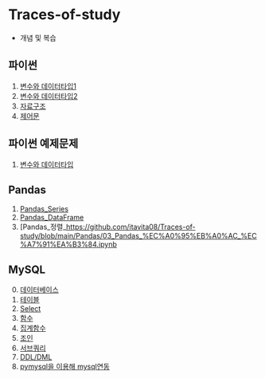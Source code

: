# Traces-of-study   
- 개념 및 복습
## 파이썬
01. [변수와 데이터타입1](https://github.com/itavita08/Traces-of-study/blob/main/01_%EB%B3%80%EC%88%98%EC%99%80%20%EB%8D%B0%EC%9D%B4%ED%84%B0%ED%83%80%EC%9E%85_%EC%A0%95%EB%A6%AC.ipynb) 
2. [변수와 데이터타입2](https://github.com/itavita08/Traces-of-study/blob/main/%ED%8C%8C%EC%9D%B4%EC%8D%AC/01_%EB%B3%80%EC%88%98%EC%99%80%20%EB%8D%B0%EC%9D%B4%ED%84%B0%ED%83%80%EC%9E%85_%EC%A0%95%EB%A6%AC2.ipynb)
3. [자료구조](https://github.com/itavita08/Traces-of-study/blob/main/%ED%8C%8C%EC%9D%B4%EC%8D%AC/02_%EC%9E%90%EB%A3%8C%EA%B5%AC%EC%A1%B0_%EC%A0%95%EB%A6%AC.ipynb)
4. [제어문](https://github.com/itavita08/Traces-of-study/blob/main/%ED%8C%8C%EC%9D%B4%EC%8D%AC/03_%EC%A0%9C%EC%96%B4%EB%AC%B8_%EC%A0%95%EB%A6%AC.ipynb)
## 파이썬 예제문제
1. [변수와 데이터타입](https://github.com/itavita08/Traces-of-study/blob/main/%EC%98%88%EC%A0%9C%EB%AC%B8%EC%A0%9C/01_%EB%B3%80%EC%88%98%EC%99%80%20%EB%8D%B0%EC%9D%B4%ED%84%B0%ED%83%80%EC%9E%85%20%EC%98%88%EC%A0%9C%20%EB%AC%B8%EC%A0%9C.ipynb)
## Pandas
1. [Pandas_Series](https://github.com/itavita08/Traces-of-study/blob/main/Pandas/01_Pandas_Series.ipynb)
2. [Pandas_DataFrame](https://github.com/itavita08/Traces-of-study/blob/main/Pandas/02_Pandas_DataFrame.ipynb)
3. [Pandas_정렬_https://github.com/itavita08/Traces-of-study/blob/main/Pandas/03_Pandas_%EC%A0%95%EB%A0%AC_%EC%A7%91%EA%B3%84.ipynb
## MySQL
0. [데이터베이스](https://github.com/itavita08/Traces-of-study/blob/main/SQL/00_base.md)
1. [테이블](https://github.com/itavita08/Traces-of-study/blob/main/SQL/01_%ED%85%8C%EC%9D%B4%EB%B8%94.md)
2. [Select](https://github.com/itavita08/Traces-of-study/blob/main/SQL/02_SELECT.md)
3. [함수](https://github.com/itavita08/Traces-of-study/blob/main/SQL/03_%ED%95%A8%EC%88%98.md)
4. [집계함수](https://github.com/itavita08/Traces-of-study/blob/main/SQL/04_%EC%A7%91%EA%B3%84%ED%95%A8%EC%88%98.md)
5. [조인](https://github.com/itavita08/Traces-of-study/blob/main/SQL/05_join.md)
6. [서브쿼리](https://github.com/itavita08/Traces-of-study/blob/main/SQL/06_%EC%84%9C%EB%B8%8C%EC%BF%BC%EB%A6%AC.md)
7. [DDL/DML](https://github.com/itavita08/Traces-of-study/blob/main/SQL/07_DML_DDL.md)
8. [pymysql을 이용해 mysql연동](https://github.com/itavita08/Traces-of-study/blob/main/SQL/08_pymysql%EC%9D%84%20%EC%9D%B4%EC%9A%A9%ED%95%B4%20mysql%EC%97%B0%EB%8F%99.md)
